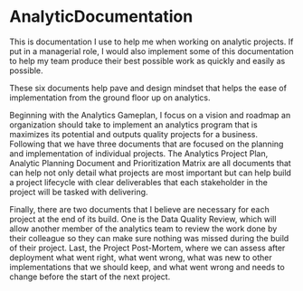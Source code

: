 # AnalyticDocumentation
This is documentation I use to help me when working on analytic projects. If put in a managerial role, I would also implement some of this documentation to help my team produce their best possible work as quickly and easily as possible.

These six documents help pave and design mindset that helps the ease of implementation from the ground floor up on analytics. 

Beginning with the Analytics Gameplan, I focus on a vision and roadmap an organization should take to implement an analytics program that is maximizes its potential and outputs quality projects for a business. 
Following that we have three documents that are focused on the planning and implementation of individual projects. 
The Analytics Project Plan, Analytic Planning Document and Prioritization Matrix are all documents that can help not only detail what projects are most important but can help build a project lifecycle with clear deliverables that each stakeholder in the project will be tasked with delivering. 

Finally, there are two documents that I believe are necessary for each project at the end of its build. One is the Data Quality Review, which will allow another member of the analytics team to review the work done by their colleague so they can make sure nothing was missed during the build of their project. 
Last, the Project Post-Mortem, where we can assess after deployment what went right, what went wrong, what was new to other implementations that we should keep, and what went wrong and needs to change before the start of the next project.
